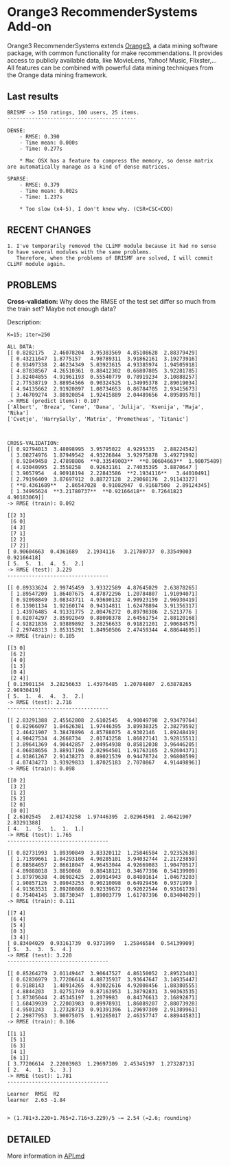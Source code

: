 Orange3 RecommenderSystems Add-on
======================

Orange3 RecommenderSystems extends [Orange3](http://orange.biolab.si), a data mining software
package, with common functionality for make recommendations. It provides access
to publicly available data, like MovieLens, Yahoo! Music, Flixster,... All features can be combined with powerful data mining techniques
from the Orange data mining framework.

Last results
------------

    BRISMF -> 150 ratings, 100 users, 25 items.
    ------------------------------------------
    
    DENSE:
        - RMSE: 0.390
        - Time mean: 0.000s
        - Time: 0.277s
        
        * Mac OSX has a feature to compress the memory, so dense matrix are automatically manage as a kind of dense matrices.
        
    SPARSE:
        - RMSE: 0.379
        - Time mean: 0.002s
        - Time: 1.237s
        
        * Too slow (x4-5), I don't know why. (CSR<CSC<COO)
    

        
RECENT CHANGES
--------------

    1. I've temporarily removed the CLiMF module because it had no sense to have several modules with the same problems.
       Therefore, when the problems of BRISMF are solved, I will commit CLiMF module again.


PROBLEMS 
--------
**Cross-validation:**
Why does the RMSE of the test set differ so much from the train set? Maybe not enough data?
  
  Description:
  
    K=15; iter=250
    
    ALL DATA:
    [[ 0.8282175   2.46078204  3.95383569  4.85108628  2.88379429]
     [ 0.43211647  1.8775157   4.98789311  3.91862161  3.19273916]
     [ 0.93497338  2.46234349  5.03923615  4.93385974  1.94505918]
     [ 4.87838567  4.26510361  0.88412302  0.66807805  3.92281785]
     [ 3.82404855  4.91961193  0.55540779  0.78919234  3.10888257]
     [ 2.77538719  3.88954566  0.90324525  1.34995378  2.89019034]
     [ 4.94135662  2.91920897  1.08734653  0.86784705  2.93415673]
     [ 3.46709274  3.88920854  1.92415889  2.04489656  4.89589578]]
    -> RMSE (predict items): 0.107
    ['Albert', 'Breza', 'Cene', 'Dana', 'Julija', 'Ksenija', 'Maja', 'Nika']
    ['Cvetje', 'HarrySally', 'Matrix', 'Prometheus', 'Titanic']
    
    
    
    CROSS-VALIDATION:
    [[ 0.92794013  3.48098995  3.95795022  4.9295335   2.88224542]
     [ 3.08274976  1.87949542  4.93226844  3.92975878  3.49271992]
     [ 0.92849458  2.47898806  **0.33549003**  **0.90604663**  1.98075489]
     [ 4.93040995  2.3558258   0.92631161  2.74035395  3.8870647 ]
     [ 3.9057954   4.90918194  2.22843586  **2.1934116**   3.44010491]
     [ 2.79196409  3.87697912  0.88727128  2.29068176  2.91143327]
     [ **0.4361689**   2.86547028  0.91082947  0.91687508  2.89124345]
     [ 1.34995624  **3.21780737**  **0.92166418**  0.72641823  4.90183069]]
    -> RMSE (train): 0.092
    
    [[2 3]
     [6 0]
     [4 3]
     [7 1]
     [2 2]
     [7 2]]
    [ 0.90604663  0.4361689   2.1934116   3.21780737  0.33549003  0.92166418]
    [ 5.  5.  1.  4.  5.  2.]
    -> RMSE (test): 3.229
    ---------------------------------
    
    [[ 0.89333624  2.99745459  3.93322589  4.87645029  2.63878265]
     [ 1.89547209  1.86407675  4.87872296  1.20784807  1.91094071]
     [ 0.92098849  3.08343711  4.93690132  4.90923159  2.96930419]
     [ 0.13901134  1.92160174  0.94314811  1.62478894  3.91356317]
     [ 1.43976485  4.91331775  2.00476272  0.89798386  2.5213776 ]
     [ 0.02074297  3.85992049  0.88098378  2.64561754  2.88120168]
     [ 4.92821836  2.93889892  3.28256633  0.91821201  2.90684575]
     [ 2.29748313  3.85315291  1.84950506  2.47459344  4.88644695]]
    -> RMSE (train): 0.105
    
    [[3 0]
     [6 2]
     [4 0]
     [1 3]
     [0 4]
     [2 4]]
    [ 0.13901134  3.28256633  1.43976485  1.20784807  2.63878265  2.96930419]
    [ 5.  1.  4.  4.  3.  2.]
    -> RMSE (test): 2.716
    ---------------------------------
    
    [[ 2.83291388  2.45562808  2.6102545   4.90049798  2.93479764]
     [ 0.82966097  1.84626381  1.97446395  3.89938325  2.38279592]
     [ 2.46421907  3.38478896  4.85788075  4.9302146   1.89248419]
     [ 4.90427534  4.2668734   2.01743258  1.86827141  3.92815511]
     [ 3.89641369  4.90442857  2.04954938  0.85812038  3.96446205]
     [ 4.06838656  3.88917196  2.02964501  1.91763165  2.92604371]
     [ 4.93861267  2.91438273  0.89021539  0.94478724  2.96808599]
     [ 4.07434273  3.93929833  1.87025183  2.7070867   4.91449896]]
    -> RMSE (train): 0.098
    
    [[0 2]
     [3 2]
     [1 2]
     [5 2]
     [2 0]
     [0 0]]
    [ 2.6102545   2.01743258  1.97446395  2.02964501  2.46421907  2.83291388]
    [ 4.  1.  5.  1.  1.  1.]
    -> RMSE (test): 1.765
    ---------------------------------
    
    [[ 0.82731993  1.89390849  3.83320112  1.25846584  2.92352638]
     [ 1.71399661  1.84293106  4.90285101  3.94032744  2.21723859]
     [ 0.88584657  2.86618047  4.96453044  4.92669083  1.90470517]
     [ 4.89888018  3.8850068   0.88418121  0.34677396  0.54139909]
     [ 3.87979638  4.86982425  2.09914943  0.84801614  1.04673203]
     [ 1.90857126  3.89043253  0.90210098  0.64929456  0.9371999 ]
     [ 4.91363531  2.89280886  0.92339672  0.92022544  0.93161739]
     [ 0.75404145  3.88730347  1.89003779  1.61707396  0.83404029]]
    -> RMSE (train): 0.111
    
    [[7 4]
     [6 4]
     [5 4]
     [0 3]
     [3 4]]
    [ 0.83404029  0.93161739  0.9371999   1.25846584  0.54139909]
    [ 5.  3.  3.  5.  4.]
    -> RMSE (test): 3.220
    ---------------------------------
    
    [[ 0.85264279  2.01149447  3.90647527  4.86150052  2.89523401]
     [ 0.62836979  3.77206614  4.88735937  3.93647647  3.14935447]
     [ 0.9188143   1.40914265  4.93022616  4.92008456  1.88380555]
     [ 4.8844203   3.02751749  0.87163953  1.38792831  3.90363535]
     [ 3.87305044  2.45345197  1.2079983   0.84376613  2.16892871]
     [ 1.68439939  2.22003983  0.89978931  1.86089207  2.88073928]
     [ 4.9501243   1.27328713  0.91391396  1.29697309  2.91389961]
     [ 2.29877953  3.90075075  1.91265017  2.46357747  4.88944583]]
    -> RMSE (train): 0.106
    
    [[1 1]
     [5 1]
     [6 3]
     [4 1]
     [6 1]]
    [ 3.77206614  2.22003983  1.29697309  2.45345197  1.27328713]
    [ 2.  4.  1.  5.  3.]
    -> RMSE (test): 1.781
    ---------------------------------
    
    Learner  RMSE  R2
    learner  2.63 -1.84
    
    
    > (1.781+3.220+1.765+2.716+3.229)/5 ~= 2.54 (=2.6; rounding)

DETAILED
--------

More information in [API.md](https://github.com/salvacarrion/orange3-recommendersystems/blob/master/api.md)

